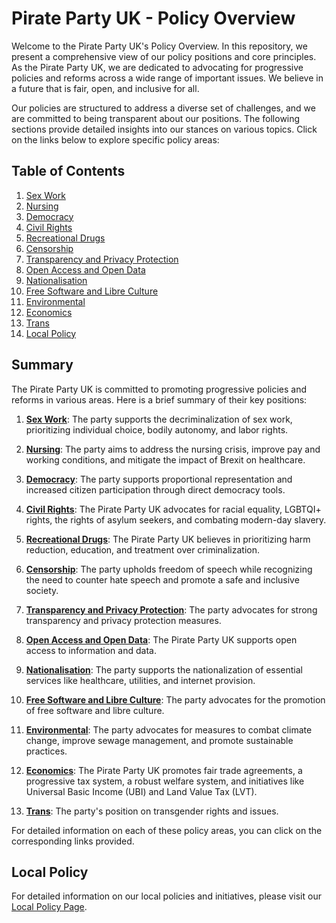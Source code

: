 # Pirate Party UK - Policy Overview

Welcome to the Pirate Party UK's Policy Overview. In this repository, we present a comprehensive view of our policy positions and core principles. As the Pirate Party UK, we are dedicated to advocating for progressive policies and reforms across a wide range of important issues. We believe in a future that is fair, open, and inclusive for all.

Our policies are structured to address a diverse set of challenges, and we are committed to being transparent about our positions. The following sections provide detailed insights into our stances on various topics. Click on the links below to explore specific policy areas:

## Table of Contents
1. [Sex Work](sex_work.md)
2. [Nursing](nursing.md)
3. [Democracy](democracy.md)
4. [Civil Rights](civil_rights.md)
5. [Recreational Drugs](recreational_drugs.md)
6. [Censorship](censorship.md)
7. [Transparency and Privacy Protection](transparency_and_privacy_protection.md)
8. [Open Access and Open Data](open_access_and_open_data_policy.md)
9. [Nationalisation](nationalisation.md)
10. [Free Software and Libre Culture](free_software_and_libre_culture_advocacy.md)
11. [Environmental](environmental.md)
12. [Economics](economics.md)
13. [Trans](Trans.md)
14. [Local Policy](./local/readme.md)


## Summary

The Pirate Party UK is committed to promoting progressive policies and reforms in various areas. Here is a brief summary of their key positions:

1. [**Sex Work**](sex_work.md): The party supports the decriminalization of sex work, prioritizing individual choice, bodily autonomy, and labor rights.

2. [**Nursing**](nursing.md): The party aims to address the nursing crisis, improve pay and working conditions, and mitigate the impact of Brexit on healthcare.

3. [**Democracy**](democracy.md): The party supports proportional representation and increased citizen participation through direct democracy tools.

4. [**Civil Rights**](civil_rights.md): The Pirate Party UK advocates for racial equality, LGBTQI+ rights, the rights of asylum seekers, and combating modern-day slavery.

5. [**Recreational Drugs**](recreational_drugs.md): The Pirate Party UK believes in prioritizing harm reduction, education, and treatment over criminalization.

6. [**Censorship**](censorship.md): The party upholds freedom of speech while recognizing the need to counter hate speech and promote a safe and inclusive society.

7. [**Transparency and Privacy Protection**](transparency_and_privacy_protection.md): The party advocates for strong transparency and privacy protection measures.

8. [**Open Access and Open Data**](open_access_and_open_data_policy.md): The Pirate Party UK supports open access to information and data.

9. [**Nationalisation**](nationalisation.md): The party supports the nationalization of essential services like healthcare, utilities, and internet provision.

10. [**Free Software and Libre Culture**](free_software_and_libre_culture_advocacy.md): The party advocates for the promotion of free software and libre culture.

11. [**Environmental**](environmental.md): The party advocates for measures to combat climate change, improve sewage management, and promote sustainable practices.

12. [**Economics**](economics.md): The Pirate Party UK promotes fair trade agreements, a progressive tax system, a robust welfare system, and initiatives like Universal Basic Income (UBI) and Land Value Tax (LVT).

13. [**Trans**](Trans.md): The party's position on transgender rights and issues.

For detailed information on each of these policy areas, you can click on the corresponding links provided.


## Local Policy
For detailed information on our local policies and initiatives, please visit our [Local Policy Page](./local/readme.md).